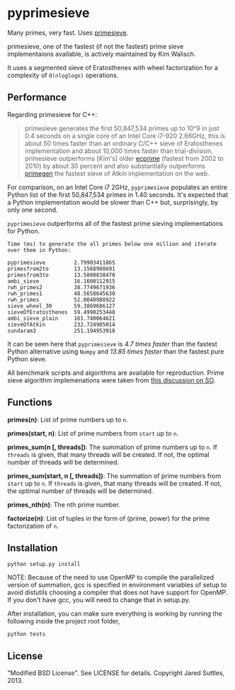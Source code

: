pyprimesieve
============

Many primes, very fast. Uses [primesieve][0].

primesieve, one of the fastest (if not the fastest) prime sieve implementaions available, is actively maintained by
Kim Walisch.

It uses a segmented sieve of Eratosthenes with wheel factorization for a complexity of `O(nloglogn)` operations.


Performance
-----------

Regarding primesieve for C++:

> primesieve generates the first 50,847,534 primes up to 10^9 in just 0.4 seconds on a single core of an Intel Core
> i7-920 2.66GHz, this is about 50 times faster than an ordinary C/C++ sieve of Eratosthenes implementation and about
> 10,000 times faster than trial-division. primesieve outperforms [Kim's] older [ecprime][1] (fastest from 2002 to 2010) by
> about 30 percent and also substantially outperforms [primegen][2] the fastest sieve of Atkin implementation on the
> web.

For comparison, on an Intel Core i7 2GHz, `pyprimesieve` populates an entire Python list of the first
50,847,534 primes in 1.40 seconds. It's expected that a Python implementation would be slower than C++ but,
surprisingly, by only one second.

`pyprimesieve` outperforms all of the fastest prime sieving implementations for Python.

    Time (ms) to generate the all primes below one million and iterate over them in Python:

    pyprimesieve         2.79903411865
    primesfrom2to        13.1568908691
    primesfrom3to        13.5800838470
    ambi_sieve           16.1600112915
    rwh_primes2          38.7749671936
    rwh_primes1          48.5658645630
    rwh_primes           52.0040988922
    sieve_wheel_30       59.3869686127
    sieveOfEratosthenes  59.4990253448
    ambi_sieve_plain     161.740064621
    sieveOfAtkin         232.724905014
    sundaram3            251.194953918

It can be seen here that `pyprimesieve` is *4.7 times faster* than the fastest Python alternative using `Numpy` and
*13.85 times faster* than the fastest pure Python sieve.

All benchmark scripts and algorithms are available for reproduction. Prime sieve algorithm implemenations were taken
from [this discussion on SO][3].

Functions
---------

**primes(n)**: List of prime numbers up to `n`.

**primes(start, n)**: List of prime numbers from `start` up to `n`.

**primes_sum(n [, threads])**: The summation of prime numbers up to `n`. If `threads` is given, that many threads will
be created. If not, the optimal number of threads will be determined.

**primes_sum(start, n [, threads])**: The summation of prime numbers from `start` up to `n`. If `threads` is given,
that many threads will be created. If not, the optimal number of threads will be determined.

**primes_nth(n)**: The nth prime number.

**factorize(n)**: List of tuples in the form of (prime, power) for the prime factorization of `n`.


Installation
------------

    python setup.py install

NOTE: Because of the need to use OpenMP to compile the parallelized version of summation, gcc is specified in
environment variables of setup to avoid distutils choosing a compiler that does not have support for OpenMP. If you
don't have gcc, you will need to change that in setup.py.

After installation, you can make sure everything is working by running the following inside the project root folder,

    python tests


License
-------

"Modified BSD License". See LICENSE for details. Copyright Jared Suttles, 2013.

[0]: http://code.google.com/p/primesieve/
[1]: http://primzahlen.de/referenten/Kim_Walisch/index2.htm
[2]: http://cr.yp.to/primegen.html
[3]: http://stackoverflow.com/questions/2068372/fastest-way-to-list-all-primes-below-n-in-python
